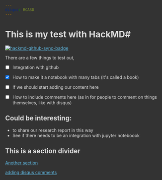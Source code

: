 ```yaml
---
disqus: RCASD
---
```



<style>

html, body, .ui-content {
    background-color: #333;
    color: #ddd;
}

.markdown-body h1,
.markdown-body h2,
.markdown-body h3,
.markdown-body h4,
.markdown-body h5,
.markdown-body h6 {
    color: #ddd;
}

.markdown-body h1,
.markdown-body h2 {
    border-bottom-color: #ffffff69;
}

.markdown-body h1 .octicon-link,
.markdown-body h2 .octicon-link,
.markdown-body h3 .octicon-link,
.markdown-body h4 .octicon-link,
.markdown-body h5 .octicon-link,
.markdown-body h6 .octicon-link {
    color: #fff;
}

.markdown-body img {
    background-color: transparent;
}

.ui-toc-dropdown .nav>.active:focus>a, .ui-toc-dropdown .nav>.active:hover>a, .ui-toc-dropdown .nav>.active>a {
    color: white;
    border-left: 2px solid white;
}

.expand-toggle:hover, 
.expand-toggle:focus, 
.back-to-top:hover, 
.back-to-top:focus, 
.go-to-bottom:hover, 
.go-to-bottom:focus {
    color: white;
}


.ui-toc-dropdown {
    background-color: #333;
}

.ui-toc-label.btn {
    background-color: #191919;
    color: white;
}

.ui-toc-dropdown .nav>li>a:focus, 
.ui-toc-dropdown .nav>li>a:hover {
    color: white;
    border-left: 1px solid white;
}

.markdown-body blockquote {
    color: #bcbcbc;
}

.markdown-body table tr {
    background-color: #5f5f5f;
}

.markdown-body table tr:nth-child(2n) {
    background-color: #4f4f4f;
}

.markdown-body code,
.markdown-body tt {
    color: #eee;
    background-color: rgba(230, 230, 230, 0.36);
}

a,
.open-files-container li.selected a {
    color: #5EB7E0;
}

</style>


# This is my test with HackMD#

[![hackmd-github-sync-badge](https://hackmd.io/mRY5kBvuQMK1BE0AlQs9UA/badge)](https://hackmd.io/mRY5kBvuQMK1BE0AlQs9UA)


There are a few things to test out, 
- [ ] Integration with github
- [x] How to make it a notebook with many tabs (it's called a book)
- [ ] If we should start adding our content here
- [ ] How to include comments here (as in for people to comment on things themselves, like with disqus)


##    Could be interesting:
- to share our research report in this way
- See if there needs to be an integration with jupyter noteboook

[comment]: <> (You can put comments inside of the file without people having to see it
Also I put it in dark mode)


This is a section divider
----
[Another section](/j-reklnWRimeIz-vII1XWw)

[adding disqus comments](/5p1AwhASTXKfGe7ppkD8cA)

